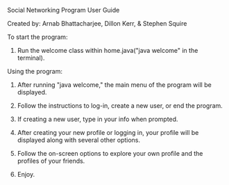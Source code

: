 Social Networking Program User Guide

Created by: Arnab Bhattacharjee, Dillon Kerr, & Stephen Squire

To start the program:

1. Run the welcome class within home.java("java welcome" in the terminal).

Using the program:

1. After running "java welcome," the main menu of the program will be displayed.

2. Follow the instructions to log-in, create a new user, or end the program.

3. If creating a new user, type in your info when prompted.

4. After creating your new profile or logging in, your profile will be displayed
   along with several other options.

5. Follow the on-screen options to explore your own profile and the profiles of your
   friends.

6. Enjoy.




